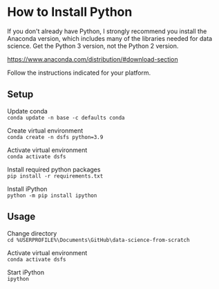 # How to Install Python

If you don't already have Python, I strongly recommend you install the Anaconda version,
which includes many of the libraries needed for data science. Get the Python 3 version, not the Python 2 version.

https://www.anaconda.com/distribution/#download-section

Follow the instructions indicated for your platform.

## Setup

Update conda  
```conda update -n base -c defaults conda```

Create virtual environment  
```conda create -n dsfs python=3.9```

Activate virtual environment  
```conda activate dsfs```

Install required python packages  
```pip install -r requirements.txt```

Install iPython  
```python -m pip install ipython```

## Usage

Change directory  
```cd %USERPROFILE%\Documents\GitHub\data-science-from-scratch```

Activate virtual environment  
```conda activate dsfs```

Start iPython  
```ipython```
